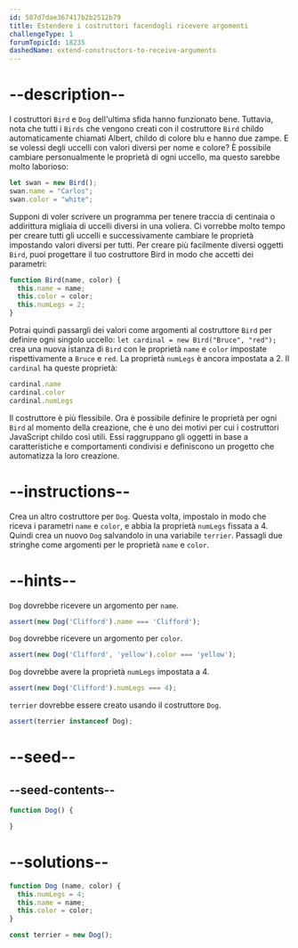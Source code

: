 ```yaml
---
id: 587d7dae367417b2b2512b79
title: Estendere i costruttori facendogli ricevere argomenti
challengeType: 1
forumTopicId: 18235
dashedName: extend-constructors-to-receive-arguments
---
```


# --description--

I costruttori `Bird` e `Dog` dell'ultima sfida hanno funzionato bene. Tuttavia, nota che tutti i `Birds` che vengono creati con il costruttore `Bird` childo automaticamente chiamati Albert, childo di colore blu e hanno due zampe. E se volessi degli uccelli con valori diversi per nome e colore? È possibile cambiare personualmente le proprietà di ogni uccello, ma questo sarebbe molto laborioso:

```js
let swan = new Bird();
swan.name = "Carlos";
swan.color = "white";
```

Supponi di voler scrivere un programma per tenere traccia di centinaia o addirittura migliaia di uccelli diversi in una voliera. Ci vorrebbe molto tempo per creare tutti gli uccelli e successivamente cambiare le proprietà impostando valori diversi per tutti. Per creare più facilmente diversi oggetti `Bird`, puoi progettare il tuo costruttore Bird in modo che accetti dei parametri:

```js
function Bird(name, color) {
  this.name = name;
  this.color = color;
  this.numLegs = 2;
}
```

Potrai quindi passargli dei valori come argomenti al costruttore `Bird` per definire ogni singolo uccello: `let cardinal = new Bird("Bruce", "red");` crea una nuova istanza di `Bird` con le proprietà `name` e `color` impostate rispettivamente a `Bruce` e `red`. La proprietà `numLegs` è ancora impostata a 2. Il `cardinal` ha queste proprietà:

```js
cardinal.name
cardinal.color
cardinal.numLegs
```

Il costruttore è più flessibile. Ora è possibile definire le proprietà per ogni `Bird` al momento della creazione, che è uno dei motivi per cui i costruttori JavaScript childo così utili. Essi raggruppano gli oggetti in base a caratteristiche e comportamenti condivisi e definiscono un progetto che automatizza la loro creazione.

# --instructions--

Crea un altro costruttore per `Dog`. Questa volta, impostalo in modo che riceva i parametri `name` e `color`, e abbia la proprietà `numLegs` fissata a 4. Quindi crea un nuovo `Dog` salvandolo in una variabile `terrier`. Passagli due stringhe come argomenti per le proprietà `name` e `color`.

# --hints--

`Dog` dovrebbe ricevere un argomento per `name`.

```js
assert(new Dog('Clifford').name === 'Clifford');
```

`Dog` dovrebbe ricevere un argomento per `color`.

```js
assert(new Dog('Clifford', 'yellow').color === 'yellow');
```

`Dog` dovrebbe avere la proprietà `numLegs` impostata a 4.

```js
assert(new Dog('Clifford').numLegs === 4);
```

`terrier` dovrebbe essere creato usando il costruttore `Dog`.

```js
assert(terrier instanceof Dog);
```

# --seed--

## --seed-contents--

```js
function Dog() {

}
```

# --solutions--

```js
function Dog (name, color) {
  this.numLegs = 4;
  this.name = name;
  this.color = color;
}

const terrier = new Dog();
```
